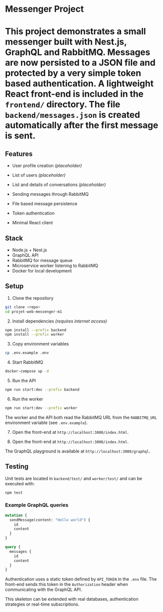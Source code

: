 # Messenger Project


This project demonstrates a small messenger built with **Nest.js**, **GraphQL** and **RabbitMQ**. Messages are now persisted to a JSON file and protected by a very simple token based authentication. A lightweight React front-end is included in the `frontend/` directory. The file `backend/messages.json` is created automatically after the first message is sent.
=======



## Features

- User profile creation *(placeholder)*
- List of users *(placeholder)*
- List and details of conversations *(placeholder)*
- Sending messages through RabbitMQ
- File based message persistence
- Token authentication


- Minimal React client



## Stack

- Node.js + Nest.js
- GraphQL API
- RabbitMQ for message queue
- Microservice worker listening to RabbitMQ
- Docker for local development

## Setup

1. Clone the repository

```bash
git clone <repo>
cd projet-web-messenger-m1
```

2. Install dependencies *(requires internet access)*

```bash
npm install --prefix backend
npm install --prefix worker
```

3. Copy environment variables

```bash
cp .env.example .env
```

4. Start RabbitMQ

```bash
docker-compose up -d
```

5. Run the API

```bash
npm run start:dev --prefix backend
```

6. Run the worker

```bash
npm run start:dev --prefix worker
```
The worker and the API both read the RabbitMQ URL from the `RABBITMQ_URL` environment variable (see `.env.example`).

7. Open the front-end at `http://localhost:3000/index.html`.

7. Open the front-end at `http://localhost:3000/index.html`.

The GraphQL playground is available at `http://localhost:3000/graphql`.

## Testing


Unit tests are located in `backend/test/` and `worker/test/` and can be executed with:



```bash
npm test
```

### Example GraphQL queries

```graphql
mutation {
  sendMessage(content: "Hello world") {
    id
    content
  }
}
```

```graphql
query {
  messages {
    id
    content
  }
}
```
Authentication uses a static token defined by `API_TOKEN` in the `.env` file.
The front-end sends this token in the `Authorization` header when communicating with the GraphQL API.

This skeleton can be extended with real databases, authentication strategies or real-time subscriptions.
